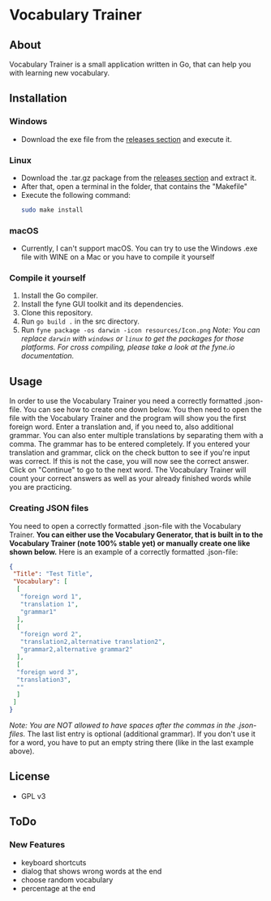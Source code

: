 # Vocabulary Trainer

## About

Vocabulary Trainer is a small application written in Go, that can help you with learning new vocabulary.

## Installation

### Windows

- Download the exe file from the [releases section](https://github.com/Palexer/vocabulary-trainer/releases) and execute it.

### Linux

- Download the .tar.gz package from the [releases section](https://github.com/Palexer/vocabulary-trainer/releases) and extract it.
- After that, open a terminal in the folder, that contains the "Makefile"
- Execute the following command:
  ```bash
  sudo make install
  ```

### macOS

- Currently, I can't support macOS. You can try to use the Windows .exe file with WINE on a Mac or you have to compile it yourself

### Compile it yourself

1. Install the Go compiler.
2. Install the fyne GUI toolkit and its dependencies.
3. Clone this repository.
4. Run ```go build .``` in the src directory.
5. Run ```fyne package -os darwin -icon resources/Icon.png``` 
    _Note: You can replace ```darwin``` with ```windows``` or ```linux``` to get the packages for those platforms. For cross compiling, please take a look at the fyne.io documentation._

## Usage

In order to use the Vocabulary Trainer you need a correctly formatted .json-file. You can see how to create one down below.
You then need to open the file with the Vocabulary Trainer and the program will show you the first foreign word. Enter a 
translation and, if you need to, also additional grammar. You can also enter multiple translations by separating them with a comma.
The grammar has to be entered completely. If you entered your translation and grammar, click on the check button to see if you're input was correct. If this is not the case, you will now see the correct answer.  Click on "Continue" to go to the next word. The Vocabulary Trainer will count your correct answers as well as your already finished words while you are practicing.

### Creating JSON files

You need to open a correctly formatted .json-file with the Vocabulary Trainer.
**You can either use the Vocabulary Generator, that is built in to the Vocabulary Trainer (note 100% stable yet) or manually create one like shown below.**
Here is an example of a correctly formatted .json-file:

```JSON
{
 "Title": "Test Title",
 "Vocabulary": [
  [
   "foreign word 1",
   "translation 1",
   "grammar1"
  ],
  [
   "foreign word 2",
   "translation2,alternative translation2",
   "grammar2,alternative grammar2"
  ],
  [
  "foreign word 3",
  "translation3",
  ""
  ]
 ]
}
```

_Note: You are NOT allowed to have spaces after the commas in the .json-files._
The last list entry is optional (additional grammar). If you don't use it for a word, 
you have to put an empty string there (like in the last example above).

## License

- GPL v3

## ToDo

### New Features

- keyboard shortcuts 
- dialog that shows wrong words at the end
- choose random vocabulary
- percentage at the end
